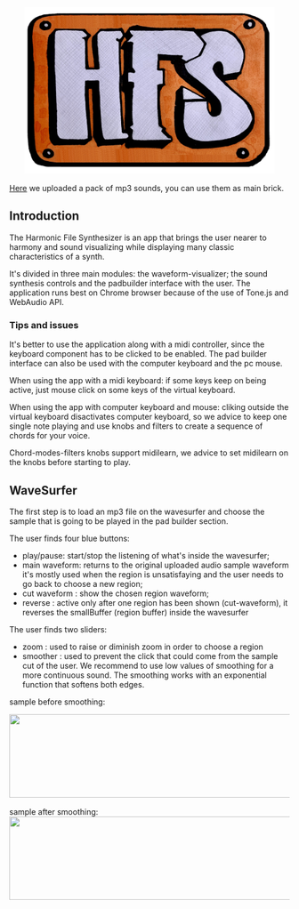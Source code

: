 

<p align ="center" > <img width ="450" height ="300" src = "readme_images/logo.jpg"> </p>

[Here](https://www.mediafire.com/file/v2jati117jpb6pt/sounds.rar/file) we uploaded a pack of mp3 sounds, you can use them as main brick. 

## Introduction

The Harmonic File Synthesizer is an app that brings the user nearer to harmony and sound visualizing while displaying many classic characteristics of a synth. 

It's divided in three main modules: the waveform-visualizer; the sound synthesis controls and the padbuilder interface with the user.
The application runs best on Chrome browser because of the use of Tone.js and WebAudio API. 

### Tips and issues

It's better to use the application along with a midi controller, since the keyboard component has to be clicked to be enabled.
The pad builder interface can also be used with the computer keyboard and the pc mouse.

When using the app with a midi keyboard:
if some keys keep on being active, just mouse click on some keys of the virtual keyboard.

When using the app with computer keyboard and mouse:
cliking outside the virtual keyboard disactivates computer keyboard, so we advice to keep one single note playing and use knobs and filters to create a sequence of chords for your voice.

Chord-modes-filters knobs support midilearn, we advice to set midilearn on the knobs before starting to play.

## WaveSurfer

The first step is to load an mp3 file on the wavesurfer and choose the sample that is going to be played in the pad builder section.

The user finds four blue buttons:
- play/pause: start/stop the listening of what's inside the wavesurfer;
- main waveform: returns to the original uploaded audio sample waveform  it's mostly used when the region is unsatisfaying and the user needs to go back to choose a new region;
- cut waveform : show the chosen region waveform;
- reverse : active only after one region has been shown (cut-waveform), it reverses the smallBuffer (region buffer) inside the wavesurfer

The user finds two sliders:

- zoom : used to raise or diminish zoom in order to choose a region
- smoother : used to prevent the click that could come from the sample cut of the user. We recommend to use low values of smoothing for a more continuous sound. The smoothing works with an exponential function that softens both edges.


sample before smoothing:

<img width ="700" height ="150" src = "readme_images/samplebeforesmooth.jpg">


sample after smoothing: 
<br>
<img width ="700" height ="150" src = "readme_images/sampleaftersmooth.jpg">
</br>





